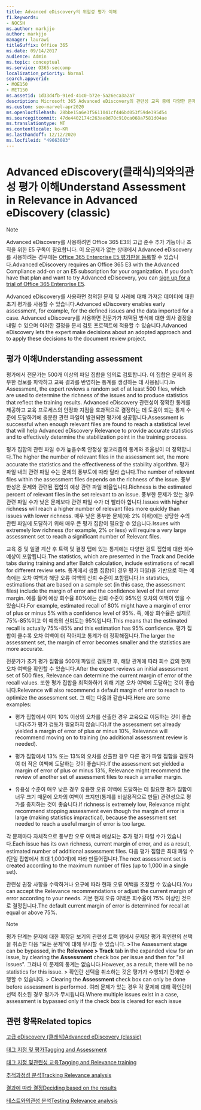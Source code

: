 ```yaml
---
title: Advanced eDiscovery의 위험성 평가 이해
f1.keywords:
- NOCSH
ms.author: markjjo
author: markjjo
manager: laurawi
titleSuffix: Office 365
ms.date: 09/14/2017
audience: Admin
ms.topic: conceptual
ms.service: O365-seccomp
localization_priority: Normal
search.appverid:
- MOE150
- MET150
ms.assetid: 1d33d4fb-91ed-41c0-b72e-5a26eca3a2a7
description: Microsoft 365 Advanced eDiscovery의 관련성 교육 중에 다양한 문제를 파악하는 데 필요한 평가 단계 및 해당 역할에 대한 개요를 얻습니다.
ms.custom: seo-marvel-apr2020
ms.openlocfilehash: 28bbe15a6e3f5611041cf446bd053f59de395d54
ms.sourcegitcommit: 47de4402174c263ae8d70c910ca068a7581d04ae
ms.translationtype: MT
ms.contentlocale: ko-KR
ms.lasthandoff: 12/12/2020
ms.locfileid: "49663083"
---
```

# <a name="understand-assessment-in-relevance-in-advanced-ediscovery-classic"></a><span data-ttu-id="d20b2-103">Advanced eDiscovery(클래식)의와의관성 평가 이해</span><span class="sxs-lookup"><span data-stu-id="d20b2-103">Understand Assessment in Relevance in Advanced eDiscovery (classic)</span></span>

> [!NOTE]
> <span data-ttu-id="d20b2-p101">Advanced eDiscovery를 사용하려면 Office 365 E3의 고급 준수 추가 기능이나 조직을 위한 E5 구독이 필요합니다. 이 요금제가 없는 상태에서 Advanced eDiscovery를 사용하려는 경우에는 [Office 365 Enterprise E5 평가판을 등록](https://go.microsoft.com/fwlink/p/?LinkID=698279)할 수 있습니다.</span><span class="sxs-lookup"><span data-stu-id="d20b2-p101">Advanced eDiscovery requires an Office 365 E3 with the Advanced Compliance add-on or an E5 subscription for your organization. If you don't have that plan and want to try Advanced eDiscovery, you can [sign up for a trial of Office 365 Enterprise E5](https://go.microsoft.com/fwlink/p/?LinkID=698279).</span></span> 
  
<span data-ttu-id="d20b2-106">Advanced eDiscovery를 사용하면 정의된 문제 및 사례에 대해 가져온 데이터에 대한 초기 평가를 사용할 수 있습니다.</span><span class="sxs-lookup"><span data-stu-id="d20b2-106">Advanced eDiscovery enables early assessment, for example, for the defined issues and the data imported for a case.</span></span> <span data-ttu-id="d20b2-107">Advanced eDiscovery를 사용하면 전문가가 채택된 방식에 대한 의사 결정을 내릴 수 있으며 이러한 결정을 문서 검토 프로젝트에 적용할 수 있습니다.</span><span class="sxs-lookup"><span data-stu-id="d20b2-107">Advanced eDiscovery lets the expert make decisions about an adopted approach and to apply these decisions to the document review project.</span></span>
  
## <a name="understanding-assessment"></a><span data-ttu-id="d20b2-108">평가 이해</span><span class="sxs-lookup"><span data-stu-id="d20b2-108">Understanding assessment</span></span>

<span data-ttu-id="d20b2-109">평가에서 전문가는 500개 이상의 파일 집합을 임의로 검토합니다. 이 집합은 문제의 풍부한 정보를 파악하고 교육 결과를 반영하는 통계를 생성하는 데 사용됩니다.</span><span class="sxs-lookup"><span data-stu-id="d20b2-109">In Assessment, the expert reviews a random set of at least 500 files, which are used to determine the richness of the issues and to produce statistics that reflect the training results.</span></span> <span data-ttu-id="d20b2-110">Advanced eDiscovery 관련성이 정확한 통계를 제공하고 교육 프로세스의 안정화 지점을 효과적으로 결정하는 데 도움이 되는 통계 수준에 도달하기에 충분한 관련 파일이 발견되면 평가에 성공합니다.</span><span class="sxs-lookup"><span data-stu-id="d20b2-110">Assessment is successful when enough relevant files are found to reach a statistical level that will help Advanced eDiscovery Relevance to provide accurate statistics and to effectively determine the stabilization point in the training process.</span></span> 
  
<span data-ttu-id="d20b2-111">평가 집합의 관련 파일 수가 높을수록 안정성 알고리즘의 통계와 효율성이 더 정확합니다.</span><span class="sxs-lookup"><span data-stu-id="d20b2-111">The higher the number of relevant files in the assessment set, the more accurate the statistics and the effectiveness of the stability algorithm.</span></span> <span data-ttu-id="d20b2-112">평가 파일 내의 관련 파일 수는 문제의 풍부도에 따라 달라 습니다.</span><span class="sxs-lookup"><span data-stu-id="d20b2-112">The number of relevant files within the assessment files depends on the richness of the issue.</span></span> <span data-ttu-id="d20b2-113">풍부한성은 문제와 관련된 집합의 예상 관련 파일 비율입니다.</span><span class="sxs-lookup"><span data-stu-id="d20b2-113">Richness is the estimated percent of relevant files in the set relevant to an issue.</span></span> <span data-ttu-id="d20b2-114">풍부한 문제가 있는 경우 관련 파일 수가 낮은 문제보다 관련 파일 수가 더 빨라야 합니다.</span><span class="sxs-lookup"><span data-stu-id="d20b2-114">Issues with higher richness will reach a higher number of relevant files more quickly than issues with lower richness.</span></span> <span data-ttu-id="d20b2-115">매우 낮은 풍부한 문제(예: 2% 이하)에는 상당한 수의 관련 파일에 도달하기 위해 매우 큰 평가 집합이 필요할 수 있습니다.</span><span class="sxs-lookup"><span data-stu-id="d20b2-115">Issues with extremely low richness (for example, 2% or less) will require a very large assessment set to reach a significant number of Relevant files.</span></span>
  
<span data-ttu-id="d20b2-116">교육 중 및 일괄 계산 후 트랙 및 결정 탭에 있는 통계에는 다양한 검토 집합에 대한 회수 예상이 포함됩니다.</span><span class="sxs-lookup"><span data-stu-id="d20b2-116">The statistics, which are presented in the Track and Decide tabs during training and after Batch calculation, include estimations of recall for different review sets.</span></span> <span data-ttu-id="d20b2-117">통계에서 샘플 집합(이 경우 평가 파일)을 기반으로 하는 예측에는 오차 여백과 해당 오류 여백의 신뢰 수준이 포함됩니다.</span><span class="sxs-lookup"><span data-stu-id="d20b2-117">In statistics, estimations that are based on a sample set (in this case, the assessment files) include the margin of error and the confidence level of that error margin.</span></span> <span data-ttu-id="d20b2-118">예를 들어 예상 회수율 80%에는 신뢰 수준이 95%인 오차의 여백이 있을 수 있습니다.</span><span class="sxs-lookup"><span data-stu-id="d20b2-118">For example, estimated recall of 80% might have a margin of error of plus or minus 5% with a confidence level of 95%.</span></span> <span data-ttu-id="d20b2-119">즉, 예상 회수율은 실제로 75%-85%이고 이 예측의 신뢰도는 95%입니다.</span><span class="sxs-lookup"><span data-stu-id="d20b2-119">This means that the estimated recall is actually 75%-85% and this estimation has 95% confidence.</span></span> <span data-ttu-id="d20b2-120">평가 집합이 클수록 오차 여백이 더 작아지고 통계가 더 정확해집니다.</span><span class="sxs-lookup"><span data-stu-id="d20b2-120">The larger the assessment set, the margin of error becomes smaller and the statistics are more accurate.</span></span> 
  
<span data-ttu-id="d20b2-121">전문가가 초기 평가 집합을 500개 파일로 검토한 후, 해당 관계에 따라 회수 값의 현재 오차 여백을 확인할 수 있습니다.</span><span class="sxs-lookup"><span data-stu-id="d20b2-121">After the expert reviews an initial assessment set of 500 files, Relevance can determine the current margin of error of the recall values.</span></span> <span data-ttu-id="d20b2-122">또한 평가 집합을 최적화하기 위해 기본 오차 여백에 도달하는 것이 좋습니다.</span><span class="sxs-lookup"><span data-stu-id="d20b2-122">Relevance will also recommend a default margin of error to reach to optimize the assessment set.</span></span> <span data-ttu-id="d20b2-123">그 예는 다음과 같습니다.</span><span class="sxs-lookup"><span data-stu-id="d20b2-123">Here are some examples:</span></span>
  
- <span data-ttu-id="d20b2-124">평가 집합에서 이미 10% 이상의 오차를 산출한 경우 교육으로 이동하는 것이 좋습니다(추가 평가 검토가 필요하지 않습니다).</span><span class="sxs-lookup"><span data-stu-id="d20b2-124">If the assessment set already yielded a margin of error of plus or minus 10%, Relevance will recommend moving on to training (no additional assessment review is needed).</span></span> 
    
- <span data-ttu-id="d20b2-125">평가 집합에서 13% 또는 13%의 오차를 산출한 경우 다른 평가 파일 집합을 검토하여 더 작은 여백에 도달하는 것이 좋습니다.</span><span class="sxs-lookup"><span data-stu-id="d20b2-125">If the assessment set yielded a margin of error of plus or minus 13%, Relevance might recommend the review of another set of assessment files to reach a smaller margin.</span></span> 
    
- <span data-ttu-id="d20b2-126">유용성 수준이 매우 낮은 경우 유용한 오류 여백에 도달하는 데 필요한 평가 집합이 너무 크기 때문에 오차의 여백이 크지만(통계를 비실용적으로 만들) 관련성으로 평가를 중지하는 것이 좋습니다.</span><span class="sxs-lookup"><span data-stu-id="d20b2-126">If richness is extremely low, Relevance might recommend stopping assessment even though the margin of error is large (making statistics impractical), because the assessment set needed to reach a useful margin of error is too large.</span></span>
    
<span data-ttu-id="d20b2-127">각 문제마다 자체적으로 풍부한 오류 여백과 예상되는 추가 평가 파일 수가 있습니다.</span><span class="sxs-lookup"><span data-stu-id="d20b2-127">Each issue has its own richness, current margin of error, and as a result, estimated number of additional assessment files.</span></span> <span data-ttu-id="d20b2-128">다음 평가 집합은 최대 파일 수(단일 집합에서 최대 1,000개)에 따라 만들어집니다.</span><span class="sxs-lookup"><span data-stu-id="d20b2-128">The next assessment set is created according to the maximum number of files (up to 1,000 in a single set).</span></span>
  
<span data-ttu-id="d20b2-129">관련성 권장 사항을 수락하거나 요구에 따라 현재 오류 여백을 조정할 수 있습니다.</span><span class="sxs-lookup"><span data-stu-id="d20b2-129">You can accept the Relevance recommendations or adjust the current margin of error according to your needs.</span></span> <span data-ttu-id="d20b2-130">기본 현재 오류 여백은 회수율이 75% 이상인 것으로 결정됩니다.</span><span class="sxs-lookup"><span data-stu-id="d20b2-130">The default current margin of error is determined for recall at equal or above 75%.</span></span>
  
> [!NOTE]
> <span data-ttu-id="d20b2-131">평가 단계는 문제에 대한 확장된 보기의 관련성 트랙 탭에서 문제당 평가 확인란의  선택을 취소한 다음 "모든 문제"에 대해 무시할 수 있습니다. **\>**</span><span class="sxs-lookup"><span data-stu-id="d20b2-131">The Assessment stage can be bypassed, in the **Relevance \> Track** tab in the expanded view for an issue, by clearing the **Assessment** check box per issue and then for "all issues".</span></span> <span data-ttu-id="d20b2-132">그러나 이 문제의 통계는 없습니다.</span><span class="sxs-lookup"><span data-stu-id="d20b2-132">However, as a result, there will be no statistics for this issue.</span></span> <span data-ttu-id="d20b2-133">> 확인란 선택을 취소하는 것은 평가가 수행되기 전에만 수행할 수 있습니다. </span><span class="sxs-lookup"><span data-stu-id="d20b2-133">> Clearing the **Assessment** check box can only be done before assessment is performed.</span></span> <span data-ttu-id="d20b2-134">여러 문제가 있는 경우 각 문제에 대해 확인란이 선택 취소된 경우 평가가 무시됩니다.</span><span class="sxs-lookup"><span data-stu-id="d20b2-134">Where multiple issues exist in a case, assessment is bypassed only if the check box is cleared for each issue</span></span> 
  
## <a name="related-topics"></a><span data-ttu-id="d20b2-135">관련 항목</span><span class="sxs-lookup"><span data-stu-id="d20b2-135">Related topics</span></span>

[<span data-ttu-id="d20b2-136">고급 eDiscovery (클래식)</span><span class="sxs-lookup"><span data-stu-id="d20b2-136">Advanced eDiscovery (classic)</span></span>](office-365-advanced-ediscovery.md)
  
[<span data-ttu-id="d20b2-137">태그 지정 및 평가</span><span class="sxs-lookup"><span data-stu-id="d20b2-137">Tagging and Assessment</span></span>](tagging-and-assessment-in-advanced-ediscovery.md)
  
[<span data-ttu-id="d20b2-138">태그 지정 및관련성 교육</span><span class="sxs-lookup"><span data-stu-id="d20b2-138">Tagging and Relevance training</span></span>](tagging-and-relevance-training-in-advanced-ediscovery.md)
  
[<span data-ttu-id="d20b2-139">추적과정성 분석</span><span class="sxs-lookup"><span data-stu-id="d20b2-139">Tracking Relevance analysis</span></span>](track-relevance-analysis-in-advanced-ediscovery.md)
  
[<span data-ttu-id="d20b2-140">결과에 따라 결정</span><span class="sxs-lookup"><span data-stu-id="d20b2-140">Deciding based on the results</span></span>](decision-based-on-the-results-in-advanced-ediscovery.md)
  
[<span data-ttu-id="d20b2-141">테스트와의관성 분석</span><span class="sxs-lookup"><span data-stu-id="d20b2-141">Testing Relevance analysis</span></span>](test-relevance-analysis-in-advanced-ediscovery.md)

